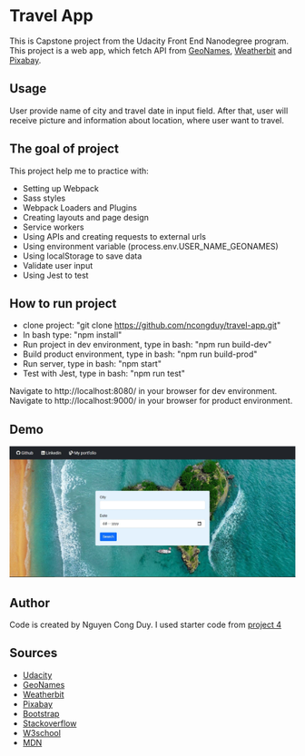 # Travel App
This is Capstone project from the Udacity Front End Nanodegree program. This project is a web app, which fetch API from [GeoNames](http://www.geonames.org/), [Weatherbit](https://www.weatherbit.io/) and [Pixabay](https://pixabay.com/api/docs/). 

## Usage
User provide name of city and travel date in input field. After that, user will receive picture and information about location, where user want to travel.

## The goal of project
This project help me to practice with:
- Setting up Webpack
- Sass styles
- Webpack Loaders and Plugins
- Creating layouts and page design
- Service workers
- Using APIs and creating requests to external urls
- Using environment variable (process.env.USER_NAME_GEONAMES)
- Using localStorage to save data
- Validate user input
- Using Jest to test

## How to run project
- clone project: "git clone https://github.com/ncongduy/travel-app.git"
- In bash type: "npm install"
- Run project in dev environment, type in bash: "npm run build-dev"
- Build product environment, type in bash: "npm run build-prod"
- Run server, type in bash: "npm start"
- Test with Jest, type in bash: "npm run test"

Navigate to http://localhost:8080/ in your browser for dev environment.
Navigate to http://localhost:9000/ in your browser for product environment.

## Demo
![Demo travel app](/src/client/img/capstone.JPG)


## Author
Code is created by Nguyen Cong Duy. I used starter code from [project 4](https://github.com/ncongduy/project4-evaluate-nlp/tree/stage-6)

## Sources
- [Udacity](https://www.udacity.com/course/front-end-web-developer-nanodegree--nd0011)
- [GeoNames](http://www.geonames.org/)
- [Weatherbit](https://www.weatherbit.io/)
- [Pixabay](https://pixabay.com/api/docs/)
- [Bootstrap](https://getbootstrap.com/) 
- [Stackoverflow](https://stackoverflow.com/)
- [W3school](https://www.w3schools.com/)
- [MDN](https://developer.mozilla.org/en-US/)




